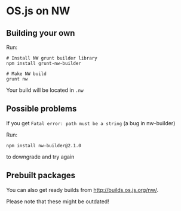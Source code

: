 # OS.js on NW

## Building your own

Run:

```shell
# Install NW grunt builder library
npm install grunt-nw-builder

# Make NW build
grunt nw
```

Your build will be located in `.nw`

## Possible problems

If you get `Fatal error: path must be a string` (a bug in nw-builder)

Run:

```
npm install nw-builder@2.1.0
```

to downgrade and try again

## Prebuilt packages

You can also get ready builds from http://builds.os.js.org/nw/.

Please note that these might be outdated!
